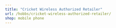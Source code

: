 ```yaml
---
title: "Cricket Wireless Authorized Retailer"
url: /hobbs/cricket-wireless-authorized-retailer/
shop: mobile phone
---
```

